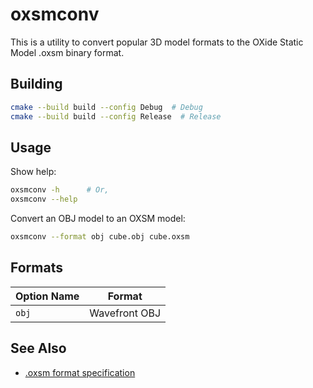 # oxsmconv

This is a utility to convert popular 3D model formats to the OXide Static Model .oxsm binary format.

## Building

```bash
cmake --build build --config Debug  # Debug
cmake --build build --config Release  # Release
```

## Usage

Show help:

```bash
oxsmconv -h      # Or,
oxsmconv --help
```

Convert an OBJ model to an OXSM model:

```bash
oxsmconv --format obj cube.obj cube.oxsm
```

## Formats

| Option Name | Format        |
| ----------- | ------------- |
| `obj`       | Wavefront OBJ |

## See Also

- [.oxsm format specification](../../docs/file-format-specs/OXideStaticModel.md)
